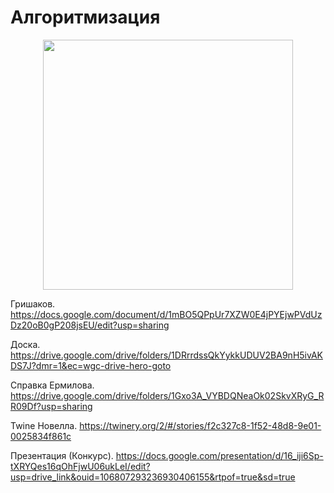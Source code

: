# Алгоритмизация
<div id="header" align="center">
  <img src="https://media1.giphy.com/media/v1.Y2lkPTc5MGI3NjExdGw5Z3lkMWhtdW5vZHJkNjkwaGQ2b202dWtnOGFsMzV2ODcwOG9wbSZlcD12MV9pbnRlcm5hbF9naWZfYnlfaWQmY3Q9cw/3kPDmoWdBpQPNhCnUG/giphy.webp" width="400"/>
</div>

Гришаков. https://docs.google.com/document/d/1mBO5QPpUr7XZW0E4jPYEjwPVdUzDz20oB0gP208jsEU/edit?usp=sharing

Доска. https://drive.google.com/drive/folders/1DRrrdssQkYykkUDUV2BA9nH5ivAKDS7J?dmr=1&ec=wgc-drive-hero-goto

Справка Ермилова. https://drive.google.com/drive/folders/1Gxo3A_VYBDQNeaOk02SkvXRyG_RR09Df?usp=sharing

Twine Новелла. https://twinery.org/2/#/stories/f2c327c8-1f52-48d8-9e01-0025834f861c

Презентация (Конкурс). https://docs.google.com/presentation/d/16_iji6Sp-tXRYQes16qOhFjwU06ukLeI/edit?usp=drive_link&ouid=106807293236930406155&rtpof=true&sd=true
